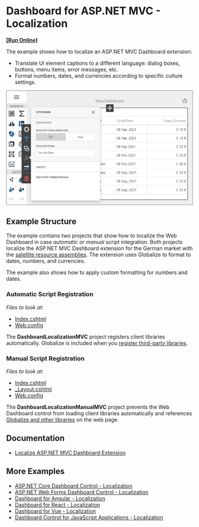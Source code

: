 # Dashboard for ASP.NET MVC - Localization
<!-- run online -->
**[[Run Online]](https://codecentral.devexpress.com/336042957/)**
<!-- run online end -->

The example shows how to localize an ASP.NET MVC Dashboard extension:

- Translate UI element captions to a different language: dialog boxes, buttons, menu items, error messages, etc.
- Format numbers, dates, and currencies according to specific culture settings.

![](img/web-dashboard-localization-de.png)

## Example Structure

The example contains two projects that show how to localize the Web Dashboard in case _automatic_ or _manual_ script integration. Both projects localize the ASP.NET MVC Dashboard extension for the German market with the [satellite resource assemblies](https://docs.devexpress.com/Dashboard/402536/web-dashboard/aspnet-mvc-dashboard-extension/localization#localize-ui). The extension uses Globalize﻿ to format to dates, numbers, and currencies. 

The example also shows how to apply custom formatting for numbers and dates.

### Automatic Script Registration

<!-- default file list -->
*Files to look at*:

* [Index.cshtml](./CS/DashboardLocalizationMVC/Views/Home/Index.cshtml)
* [Web.config](./CS/DashboardLocalizationMVC/Web.config)
<!-- default file list end -->

The **DashboardLocalizationMVC** project registers client libraries automatically. Globalize is included when you [register third-party libraries](https://docs.devexpress.com/Dashboard/402120/web-dashboard/aspnet-mvc-dashboard-extension/required-client-libraries#automatic-integration).


### Manual Script Registration

<!-- default file list -->
*Files to look at*:

* [Index.cshtml](./CS/DashboardLocalizationManualMVC/Views/Home/Index.cshtml)
* [_Layout.cshtml](./CS/DashboardLocalizationManualMVC/Views/Shared/_Layout.cshtml)
* [Web.config](./CS/DashboardLocalizationManualMVC/Web.config)
<!-- default file list end -->

The **DashboardLocalizationManualMVC** project prevents the Web Dashboard control from loading client libraries automatically and references [Globalize and other libraries](https://docs.devexpress.com/Dashboard/402120/web-dashboard/aspnet-mvc-dashboard-extension/required-client-libraries#manual-integration) on the web page.


## Documentation

- [Localize ASP.NET MVC Dashboard Extension](https://docs.devexpress.com/Dashboard/402536/web-dashboard/aspnet-mvc-dashboard-extension/localization)

## More Examples

- [ASP.NET Core Dashboard Control - Localization](https://github.com/DevExpress-Examples/asp-net-core-dashboard-localization)
- [ASP.NET Web Forms Dashboard Control - Localization](https://github.com/DevExpress-Examples/asp-net-web-forms-dashboard-localization)
- [Dashboard for Angular - Localization](https://github.com/DevExpress-Examples/angular-dashboard-localization)
- [Dashboard for React - Localization](https://github.com/DevExpress-Examples/react-dashboard-localization)
- [Dashboard for Vue - Localization](https://github.com/DevExpress-Examples/vue-dashboard-localization)
- [Dashboard Control for JavaScript Applications - Localization](https://github.com/DevExpress-Examples/javascript-dashboard-localization)
